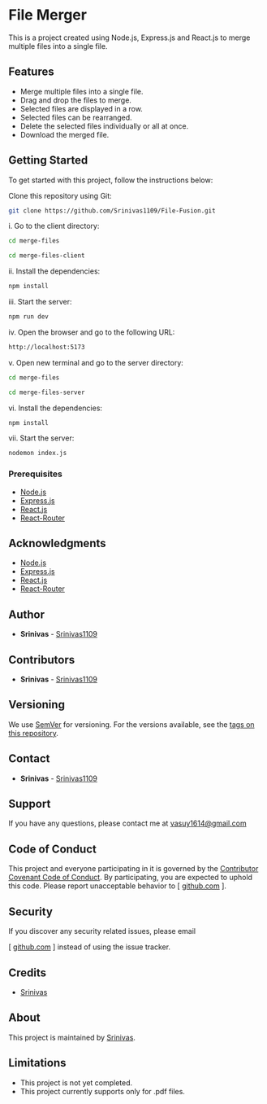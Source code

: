 # File Merger

This is a project created using Node.js, Express.js and React.js to merge multiple files into a single file.

## Features

* Merge multiple files into a single file.
* Drag and drop the files to merge.
* Selected files are displayed in a row.
* Selected files can be rearranged.
* Delete the selected files individually or all at once.
* Download the merged file.

## Getting Started

To get started with this project, follow the instructions below:

Clone this repository using Git:
    
```bash
git clone https://github.com/Srinivas1109/File-Fusion.git
```

i. Go to the client directory:


```bash	
cd merge-files
```

```bash	
cd merge-files-client
```

ii. Install the dependencies:


```bash
npm install
```

iii. Start the server:


```bash
npm run dev
```

iv. Open the browser and go to the following URL:
    
```bash
http://localhost:5173
```

v. Open new terminal and go to the server directory:

```bash
cd merge-files
```

```bash
cd merge-files-server
```

vi. Install the dependencies:

```bash
npm install
```

vii. Start the server:

```bash
nodemon index.js
```

### Prerequisites

* [Node.js](https://nodejs.org/en/)
* [Express.js](https://expressjs.com/)
* [React.js](https://reactjs.org/)
* [React-Router](https://reactrouter.com/)


## Acknowledgments

* [Node.js](https://nodejs.org/en/)
* [Express.js](https://expressjs.com/)
* [React.js](https://reactjs.org/)
* [React-Router](https://reactrouter.com/)

## Author

* **Srinivas** - [Srinivas1109]([github.com](github.com/Srinivas1109) )

## Contributors

* **Srinivas** - [Srinivas1109]([github.com](github.com/Srinivas1109) )

## Versioning

We use [SemVer](http://semver.org/) for versioning. For the versions available, see the [tags on this repository](
[github.com](github.com/Srinivas1109/File-Fusion/tags) ).

## Contact

* **Srinivas** - [Srinivas1109]([github.com](github.com/Srinivas1109) )

## Support

If you have any questions, please contact me at vasuy1614@gmail.com

## Code of Conduct

This project and everyone participating in it is governed by the [Contributor Covenant Code of Conduct](CODE_OF_CONDUCT.md). By participating, you are expected to uphold this code. Please report unacceptable behavior to [
[github.com](github.com/Srinivas1109/File-Fusion/issues) ].

## Security

If you discover any security related issues, please email

[
[github.com](github.com/Srinivas1109/File-Fusion/issues) ] instead of using the issue tracker.

## Credits

* [Srinivas](
[github.com](github.com/Srinivas1109) )

## About

This project is maintained by [Srinivas](
[github.com](github.com/Srinivas1109) ).

## Limitations

* This project is not yet completed.
* This project currently supports only for .pdf files.












